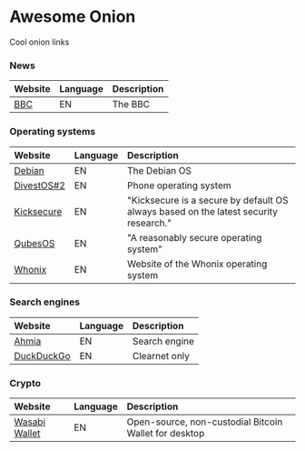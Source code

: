 # Awesome Onion
Cool onion links

### News
|Website|Language|Description|
|:------|:-------|:----------|
|[BBC](https://www.bbcnewsd73hkzno2ini43t4gblxvycyac5aw4gnv7t2rccijh7745uqd.onion/)|EN|The BBC|

### Operating systems
|Website|Language|Description|
|:------|:-------|:----------|
|[Debian](http://5ekxbftvqg26oir5wle3p27ax3wksbxcecnm6oemju7bjra2pn26s3qd.onion/)|EN|The Debian OS|
|[DivestOS](http://divestoseb5nncsydt7zzf5hrfg44md4bxqjs5ifcv4t7gt7u6ohjyyd.onion/)[#2](http://2ceyag7ppvhliszes2v25n5lmpwhzqrc7sv72apqka6hwggfi42y2uid.onion/)|EN|Phone operating system|
|[Kicksecure](http://www.w5j6stm77zs6652pgsij4awcjeel3eco7kvipheu6mtr623eyyehj4yd.onion/)|EN|"Kicksecure is a secure by default OS always based on the latest security research."|
|[QubesOS](http://qubesosfasa4zl44o4tws22di6kepyzfeqv3tg4e3ztknltfxqrymdad.onion/)|EN|"A reasonably secure operating system"|
|[Whonix](http://www.dds6qkxpwdeubwucdiaord2xgbbeyds25rbsgr73tbfpqpt4a6vjwsyd.onion/)|EN|Website of the Whonix operating system|

### Search engines
|Website|Language|Description|
|:------|:-------|:----------|
|[Ahmia](http://juhanurmihxlp77nkq76byazcldy2hlmovfu2epvl5ankdibsot4csyd.onion/)|EN|Search engine|
|[DuckDuckGo](https://duckduckgogg42xjoc72x3sjasowoarfbgcmvfimaftt6twagswzczad.onion/)|EN|Clearnet only|

### Crypto
|Website|Language|Description|
|:------|:-------|:----------|
|[Wasabi Wallet](http://wasabiukrxmkdgve5kynjztuovbg43uxcbcxn6y2okcrsg7gb6jdmbad.onion/)|EN|Open-source, non-custodial Bitcoin Wallet for desktop|
